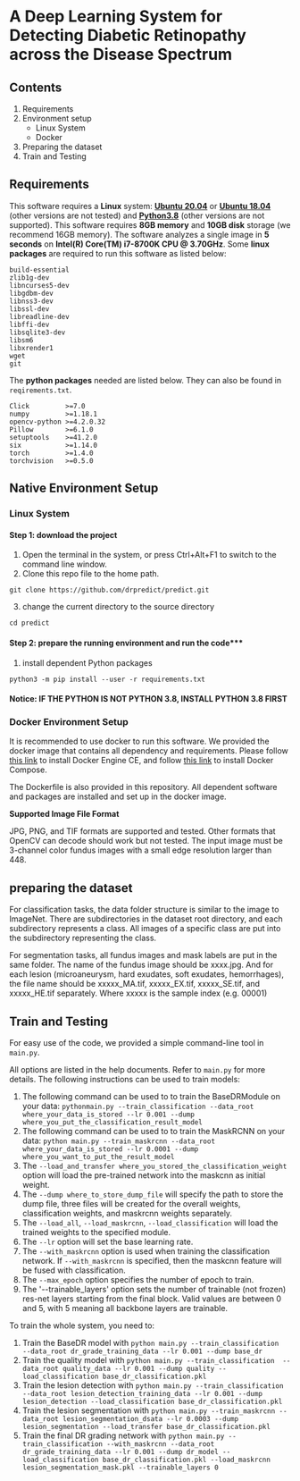 # A Deep Learning System for Detecting Diabetic Retinopathy across the Disease Spectrum

## Contents

1. Requirements
2. Environment setup
    * Linux System
    * Docker
3. Preparing the dataset
4. Train and Testing

## Requirements

This software requires a **Linux** system: [**Ubuntu 20.04**](https://ubuntu.com/download/desktop) or  [**Ubuntu 18.04**](https://ubuntu.com/download/desktop) (other versions are not tested)   and  [**Python3.8**](https://www.python.org) (other versions are not supported). This software requires **8GB memory** and **10GB disk** storage (we recommend 16GB memory). The software analyzes a single image in **5 seconds** on **Intel(R) Core(TM) i7-8700K CPU @ 3.70GHz**. Some **linux packages** are required to run this software as listed below:

```
build-essential
zlib1g-dev
libncurses5-dev
libgdbm-dev
libnss3-dev
libssl-dev
libreadline-dev
libffi-dev
libsqlite3-dev
libsm6
libxrender1
wget
git
```

The **python packages** needed are listed below. They can also be found in `reqirements.txt`.

```
Click         >=7.0
numpy         >=1.18.1
opencv-python >=4.2.0.32
Pillow        >=6.1.0
setuptools    >=41.2.0
six           >=1.14.0
torch         >=1.4.0
torchvision   >=0.5.0
```

## Native Environment Setup

### Linux System

#### Step 1: download the project
1. Open the terminal in the system, or press Ctrl+Alt+F1 to switch to the command line window.
1. Clone this repo file to the home path.

```
git clone https://github.com/drpredict/predict.git
```

3. change the current directory to the source directory

```
cd predict
```

#### Step 2: prepare the running environment and run the code***

1. install dependent Python packages

```
python3 -m pip install --user -r requirements.txt
```
#### Notice: IF THE PYTHON IS NOT PYTHON 3.8, INSTALL PYTHON 3.8 FIRST


### Docker Environment Setup

It is recommended to use docker to run this software. We provided the docker image that contains all dependency and requirements. Please follow [this link](https://docs.docker.com/docker-for-windows/install/) to install Docker Engine CE, and follow [this link](https://docs.docker.com/compose/install/) to install Docker Compose.

The Dockerfile is also provided in this repository. All dependent software and packages are installed and set up in the docker image.

**Supported Image File Format**

JPG, PNG, and TIF formats are supported and tested. Other formats that OpenCV can decode should work but not tested. The input image must be 3-channel color fundus images with a small edge resolution larger than 448.


## preparing the dataset

For classification tasks, the data folder structure is similar to the image to ImageNet. There are subdirectories in the dataset root directory, and each subdirectory represents a class. All images of a specific class are put into the subdirectory representing the class.

For segmentation tasks, all fundus images and mask labels are put in the same folder. The name of the fundus image should be xxxx.jpg. And for each lesion (microaneurysm, hard exudates, soft exudates, hemorrhages), the file name should be xxxxx_MA.tif, xxxxx_EX.tif, xxxxx_SE.tif, and xxxxx_HE.tif separately. Where xxxxx is the sample index (e.g. 00001)

## Train and Testing
For easy use of the code, we provided a simple command-line tool in `main.py`.

All options are listed in the help documents. Refer to `main.py` for more details. The following instructions can be used to train models:

1. The following command can be used to to train the BaseDRModule on your data: `pythonmain.py --train_classification --data_root where_your_data_is_stored --lr 0.001 --dump where_you_put_the_classification_result_model`
1. The following command can be used to to train the MaskRCNN on your data: `python main.py --train_maskrcnn --data_root where_your_data_is_stored --lr 0.0001 --dump where_you_want_to_put_the_result_model`
1. The `--load_and_transfer where_you_stored_the_classification_weight` option will load the pre-trained network into the maskcnn as initial weight.
1. The `--dump where_to_store_dump_file` will specify the path to store the dump file, three files will be created for the overall weights, classification weights, and maskrcnn weights separately.
1. The `--load_all`, `--load_maskrcnn`, `--load_classification` will load the trained weights to the specified module.
1. The `--lr` option will set the base learning rate.
1. The `--with_maskrcnn` option is used when training the classification network. If `--with_maskrcnn` is specified, then the maskcnn feature will be fused with classification.
1. The `--max_epoch` option specifies the number of epoch to train.
1. The '--trainable_layers' option sets the number of trainable (not frozen) res-net layers starting from the final block. Valid values are between 0 and 5, with 5 meaning all backbone layers are trainable.

To train the whole system, you need to:
1. Train the BaseDR model with `python main.py --train_classification  --data_root dr_grade_training_data --lr 0.001 --dump base_dr`
2. Train the quality model with `python main.py --train_classification  --data_root quality_data --lr 0.001 --dump quality --load_classification base_dr_classification.pkl`
3. Train the lesion detection with `python main.py --train_classification  --data_root lesion_detection_training_data --lr 0.001 --dump lesion_detection --load_classification base_dr_classification.pkl`
4. Train the lesion segmentation with `python main.py --train_maskrcnn --data_root lesion_segmentation_dsata --lr 0.0003 --dump lesion_segmentation --load_transfer base_dr_classification.pkl`
5. Train the final DR grading network with `python main.py --train_classification --with_maskrcnn --data_root dr_grade_training_data --lr 0.001 --dump dr_model --load_classification base_dr_classification.pkl --load_maskrcnn lesion_segmentation_mask.pkl --trainable_layers 0 `
